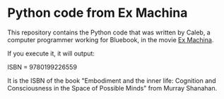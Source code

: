 # Python code from Ex Machina

This repository contains the Python code that was written by Caleb, a computer programmer working for Bluebook, in the movie [Ex Machina](http://www.exmachina-movie.com).

If you execute it, it will output:

  ISBN = 9780199226559

It is the ISBN of the book "Embodiment and the inner life: Cognition and Consciousness in the Space of Possible Minds" from Murray Shanahan.
